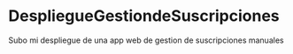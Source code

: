 # DespliegueGestiondeSuscripciones
Subo mi despliegue de una app web de gestion de suscripciones manuales
